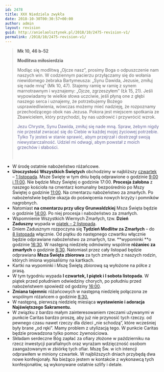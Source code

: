 ```yaml
---
id: 2478
title: XXX Niedziela zwykła
date: 2018-10-30T00:30:57+00:00
author: admin
layout: revision
guid: http://anielaolsztynek.pl/2018/10/2475-revision-v1/
permalink: /2018/10/2475-revision-v1/
---
```

> **Mk 10, 46 b-52**
> 
> **Modlitwa miłosierdzia**
> 
> Modląc się modlitwą &#8222;Ojcze nasz&#8221;, prosimy Boga o odpuszczenie nam naszych win. W codziennym pacierzu przyłączamy się do wołania niewidomego żebraka Bartymeusza: &#8222;Synu Dawida, Jezusie, zmiłuj się nade mną&#8221; (Mk 10, 47). Stajemy ramię w ramię z synem marnotrawnym i wyznajemy: &#8222;Ojcze, zgrzeszyłem&#8221; (Łk 15, 21). Jeśli wypowiadamy te wielkie słowa uczciwie, jeśli płyną one z głębi naszego serca i uznajemy, że potrzebujemy Bożego usprawiedliwienia, wówczas możemy mieć nadzieję, że rozpoznamy przechodzącego obok nas Jezusa. Pokora jest miejscem spotkania ze Zbawicielem, który przychodzi, by nas uzdrowić i przywrócić wzrok.
> 
> <span style="color: #666699;">Jezu Chryste, Synu Dawida, zmiłuj się nade mną. Spraw, żebym nigdy nie przestał zwracać się do Ciebie w każdej mojej życiowej potrzebie. Tylko Ty jesteś w stanie sprawić, abym przejrzał i dostrzegł swoją niewystarczalność. Udziel mi odwagi, abym powstał z moich grzechów i słabości. </span>
> 
> &nbsp;

  * W środę ostatnie nabożeństwo różańcowe.
  * **Uroczystość Wszystkich Świętych** obchodzimy w najbliższy <span style="text-decoration: underline;">czwartek</span> – <span style="text-decoration: underline;">1 listopada</span>. Msze Święte w tym dniu będą odprawione o godzinie <span style="text-decoration: underline;">9:00 i 11:00</span>. Nie będzie Mszy Świętej o godzinie 17:00. **Procesja żałobna** z naszego kościoła na cmentarz komunalny bezpośrednio po Mszy Świętej o godzinie <span style="text-decoration: underline;">11:00</span>. Na cmentarzu nabożeństwo za zmarłych. Po nabożeństwie będzie okazja do poświęcenia nowych krzyży i pomników nagrobnych.
  * Natomiast **na cmentarzu przy ulicy Grunwaldzkiej** Msza Święta będzie o godzinie <span style="text-decoration: underline;">14:00</span>. Po niej procesja i nabożeństwo za zmarłych.
  * Wspomnienie Wszystkich Wiernych Zmarłych, tzw. **Dzień Zaduszny** wypada w <span style="text-decoration: underline;">piątek – 2 listopada</span>.
  * Dniem Zadusznym rozpoczyna się **Tydzień Modlitw za Zmarłych** – do <span style="text-decoration: underline;">8 listopada</span> włącznie. Od piątku do następnego czwartku włącznie będzie odprawiane nabożeństwo za zmarłych, tzw. **wypominki **o godzinie <span style="text-decoration: underline;">16:30</span>. W następną niedzielę odmówimy wspólnie **różaniec za zmarłych** o godzinie <span style="text-decoration: underline;">8:30</span>. Natomiast przez cały listopad będzie odprawiana **Msza Święta zbiorowa** za tych zmarłych z naszych rodzin, których imiona wypisaliśmy na kartkach.
  * Kartki na wypominki i Mszę Świętą zbiorową są wyłożone na półce z prasą.
  * W tym tygodniu wypada **I czwartek, I piątek i I sobota listopada**. W piątek przed południem odwiedziny chorych, po południu przed nabożeństwem spowiedź od godziny <span style="text-decoration: underline;">16:00</span>.
  * **Zmiana tajemnic** różańcowych w następną niedzielę połączona ze wspólnym różańcem o godzinie <u>8:30.</u>
  * W następną, pierwszą niedzielę miesiąca **wystawienie i adoracja Najświętszego Sakramentu.**
  * W związku z bardzo małym zainteresowaniem rzeczami używanymi w punkcie Caritas bardzo proszę, aby już nie przynosić tych rzeczy. od pewnego czasu nawet rzeczy dla dzieci &#8222;nie schodzą&#8221;, które wcześniej były brane &#8222;od ręki&#8221;. Mamy problem z utylizacją tego. W punkcie Caritas będzie prowadzona tylko pomoc żywnościowa.
  * Składam serdeczne Bóg zapłać za ofiary złożone w październiku na rzecz inwestycji parafialnych oraz wyrażam wdzięczność osobom zaangażowanym w zbiórkę tych ofiar. Mszę Św. w ich intencji odprawiłem w miniony czwartek. W najbliższych dniach przybędą dwa nowe konfesjonały. Na bieżąco jestem w kontakcie z wykonawcą tych konfesjonałów, są wykonywane ostatnie szlify i detale.